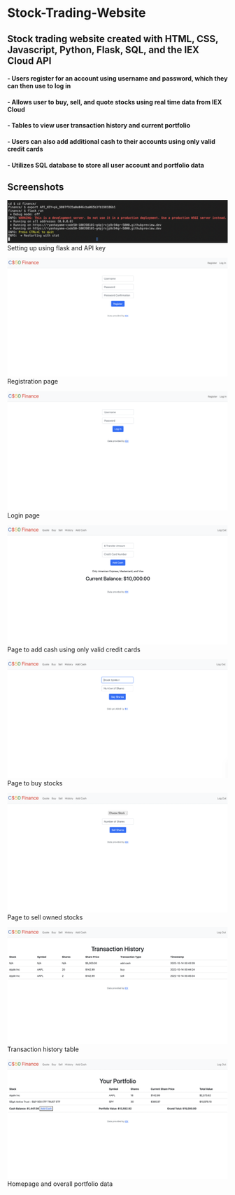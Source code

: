 # Stock-Trading-Website
## Stock trading website created with HTML, CSS, Javascript, Python, Flask, SQL, and the IEX Cloud API
#### - Users register for an account using username and password, which they can then use to log in
#### - Allows user to buy, sell, and quote stocks using real time data from IEX Cloud
#### - Tables to view user transaction history and current portfolio
#### - Users can also add additional cash to their accounts using only valid credit cards
#### - Utilizes SQL database to store all user account and portfolio data

## Screenshots
![](/screenshots/1.png)
Setting up using flask and API key

![](/screenshots/register.png)
Registration page

![](/screenshots/login.png)
Login page

![](/screenshots/add-cash.png)
Page to add cash using only valid credit cards

![](/screenshots/buy.png)
Page to buy stocks

![](/screenshots/sell.png)
Page to sell owned stocks

![](/screenshots/history.png)
Transaction history table

![](/screenshots/portfolio.png)
Homepage and overall portfolio data

